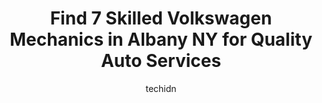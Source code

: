 ---
layout: ampstory
image: https://images.unsplash.com/photo-1610972221114-c48c6bb5d2eb?ixlib=rb-4.0.3&ixid=MnwxMjA3fDB8MHxwaG90by1wYWdlfHx8fGVufDB8fHx8&auto=format&fit=crop&w=640&h=853&q=80
author: techidn
featured: false
description: When it comes to maintaining and repairing your vehicle in Albany NY, USA, you deserve nothing but the best. Thats why the 7 best Volkswagen Mechanic in the area are here to offer their exp
title: Find 7 Skilled Volkswagen Mechanics in Albany NY for Quality Auto Services
cover:
   title: Find 7 Skilled Volkswagen Mechanics in Albany NY for Quality Auto Services
   subtitle: Rickpate
   background: https://images.unsplash.com/photo-1610972221114-c48c6bb5d2eb?ixlib=rb-4.0.3&ixid=MnwxMjA3fDB8MHxwaG90by1wYWdlfHx8fGVufDB8fHx8&auto=format&fit=crop&w=640&h=853&q=80

pages: 
 - layout: thirds
   top: <h1>#1 Colby Body & Fender Works</h1>
   bottom: "<p>This place is amazing. I drop my car off on Monday morning. I just got my car back. I had scrap the bottom of my front bumper really bad from a speed bump and when I purc</p>"
   background: https://www.knot35.com/toplist/wp-content/uploads/2023/06/best-volkswagen-mechanic-1-in-albany-ny-1685838957.jpeg
   backgroundblur: true
 - layout: thirds
   top: <h1>#2 Cooley Volkswagen</h1>
   bottom: "<p>401 N Greenbush Rd, Rensselaer, NY 12144, United States</p>"
   background: https://www.knot35.com/toplist/wp-content/uploads/2023/06/best-volkswagen-mechanic-2-in-albany-ny-1685838957.jpeg
   cta:
      link: https://www.knot35.com/toplist/find-7-skilled-volkswagen-mechanics-in-albany-ny-for-quality-auto-services/
      text: Find 7 Skilled Volkswagen Mechanics in Albany NY for Quality Auto Services
 - layout: thirds
   top: <h1>#3 Super Auto Care Service Inc</h1>
   bottom: "<p>2067 Central Ave, Albany, NY 12205, United States</p>"
   background: https://www.knot35.com/toplist/wp-content/uploads/2023/06/best-volkswagen-mechanic-3-in-albany-ny-1685838957.jpeg
   cta:
      link: https://www.knot35.com/toplist/find-7-skilled-volkswagen-mechanics-in-albany-ny-for-quality-auto-services/
      text: Find 7 Skilled Volkswagen Mechanics in Albany NY for Quality Auto Services
 - layout: thirds
   top: <h1>#4 Albany Light Truck and Car Repair</h1>
   bottom: "<p>6 Anderson Dr, Albany, NY 12205, United States</p>"
   background: https://images.unsplash.com/photo-1591393223703-56fe1347ac62?ixlib=rb-4.0.3&ixid=MnwxMjA3fDB8MHxwaG90by1wYWdlfHx8fGVufDB8fHx8&auto=format&fit=crop&w=640&h=853&q=80
   cta:
      link: https://www.knot35.com/toplist/find-7-skilled-volkswagen-mechanics-in-albany-ny-for-quality-auto-services/
      text: Find 7 Skilled Volkswagen Mechanics in Albany NY for Quality Auto Services
 - layout: thirds
   top: <h1>#5 European Repairs, Inc.</h1>
   bottom: "<p>32 Rawson St, Albany, NY 12206, United States</p>"
   background: https://images.unsplash.com/photo-1546497974-b213c9efb599?ixlib=rb-4.0.3&ixid=MnwxMjA3fDB8MHxwaG90by1wYWdlfHx8fGVufDB8fHx8&auto=format&fit=crop&w=640&h=853&q=80
   cta:
      link: https://www.knot35.com/toplist/find-7-skilled-volkswagen-mechanics-in-albany-ny-for-quality-auto-services/
      text: Find 7 Skilled Volkswagen Mechanics in Albany NY for Quality Auto Services
 - layout: thirds
   top: <h1>#6 Everett Auto Repair</h1>
   bottom: "<p>36 Everett Rd, Albany, NY 12205, United States</p>"
   background: https://images.unsplash.com/photo-1531169509526-f8f1fdaa4a67?ixlib=rb-4.0.3&ixid=MnwxMjA3fDB8MHxwaG90by1wYWdlfHx8fGVufDB8fHx8&auto=format&fit=crop&w=640&h=853&q=80
   cta:
      link: https://www.knot35.com/toplist/find-7-skilled-volkswagen-mechanics-in-albany-ny-for-quality-auto-services/
      text: Find 7 Skilled Volkswagen Mechanics in Albany NY for Quality Auto Services
 - layout: thirds
   top: <h1>#7 Hackels Foreign Car Services</h1>
   bottom: "<p>1372 Central Ave, Albany, NY 12205, United States</p>"
   background: https://images.unsplash.com/photo-1553949345-eb786bb3f7ba?ixlib=rb-4.0.3&ixid=MnwxMjA3fDB8MHxwaG90by1wYWdlfHx8fGVufDB8fHx8&auto=format&fit=crop&w=640&h=853&q=80
   cta:
      link: https://www.knot35.com/toplist/find-7-skilled-volkswagen-mechanics-in-albany-ny-for-quality-auto-services/
      text: Find 7 Skilled Volkswagen Mechanics in Albany NY for Quality Auto Services
 - layout: thirds
   middle: Continue reading...
   background: https://images.unsplash.com/photo-1509114397022-ed747cca3f65?ixlib=rb-4.0.3&ixid=MnwxMjA3fDB8MHxwaG90by1wYWdlfHx8fGVufDB8fHx8&auto=format&fit=crop&w=640&h=853&q=80
   cta:
      link: https://www.knot35.com/toplist/find-7-skilled-volkswagen-mechanics-in-albany-ny-for-quality-auto-services/
      text: Find 7 Skilled Volkswagen Mechanics in Albany NY for Quality Auto Services
      
---